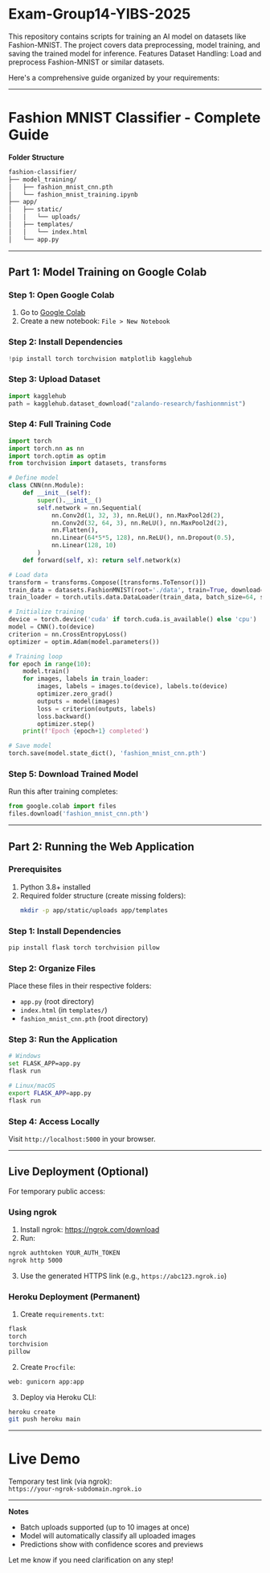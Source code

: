 # Exam-Group14-YIBS-2025
This repository contains scripts for training an AI model on datasets like Fashion-MNIST. The project covers data preprocessing, model training, and saving the trained model for inference. Features      Dataset Handling: Load and preprocess Fashion-MNIST or similar datasets.     

Here's a comprehensive guide organized by your requirements:

---

# **Fashion MNIST Classifier - Complete Guide**  
**Folder Structure**  
```bash
fashion-classifier/  
├── model_training/  
│   ├── fashion_mnist_cnn.pth  
│   └── fashion_mnist_training.ipynb  
├── app/  
│   ├── static/  
│   │   └── uploads/  
│   ├── templates/  
│   │   └── index.html  
│   └── app.py  
```

---

## **Part 1: Model Training on Google Colab**  

### **Step 1: Open Google Colab**  
1. Go to [Google Colab](https://colab.research.google.com/)  
2. Create a new notebook: `File > New Notebook`  

### **Step 2: Install Dependencies**  
```python
!pip install torch torchvision matplotlib kagglehub
```

### **Step 3: Upload Dataset**  
```python
import kagglehub
path = kagglehub.dataset_download("zalando-research/fashionmnist")
```

### **Step 4: Full Training Code**  
```python
import torch
import torch.nn as nn
import torch.optim as optim
from torchvision import datasets, transforms

# Define model
class CNN(nn.Module):
    def __init__(self):
        super().__init__()
        self.network = nn.Sequential(
            nn.Conv2d(1, 32, 3), nn.ReLU(), nn.MaxPool2d(2),
            nn.Conv2d(32, 64, 3), nn.ReLU(), nn.MaxPool2d(2),
            nn.Flatten(),
            nn.Linear(64*5*5, 128), nn.ReLU(), nn.Dropout(0.5),
            nn.Linear(128, 10)
        )
    def forward(self, x): return self.network(x)

# Load data
transform = transforms.Compose([transforms.ToTensor()])
train_data = datasets.FashionMNIST(root='./data', train=True, download=True, transform=transform)
train_loader = torch.utils.data.DataLoader(train_data, batch_size=64, shuffle=True)

# Initialize training
device = torch.device('cuda' if torch.cuda.is_available() else 'cpu')
model = CNN().to(device)
criterion = nn.CrossEntropyLoss()
optimizer = optim.Adam(model.parameters())

# Training loop
for epoch in range(10):
    model.train()
    for images, labels in train_loader:
        images, labels = images.to(device), labels.to(device)
        optimizer.zero_grad()
        outputs = model(images)
        loss = criterion(outputs, labels)
        loss.backward()
        optimizer.step()
    print(f'Epoch {epoch+1} completed')

# Save model
torch.save(model.state_dict(), 'fashion_mnist_cnn.pth')
```

### **Step 5: Download Trained Model**  
Run this after training completes:  
```python
from google.colab import files
files.download('fashion_mnist_cnn.pth')
```

---

## **Part 2: Running the Web Application**  

### **Prerequisites**  
1. Python 3.8+ installed  
2. Required folder structure (create missing folders):  
   ```bash
   mkdir -p app/static/uploads app/templates
   ```

### **Step 1: Install Dependencies**  
```bash
pip install flask torch torchvision pillow
```

### **Step 2: Organize Files**  
Place these files in their respective folders:  
- `app.py` (root directory)  
- `index.html` (in `templates/`)  
- `fashion_mnist_cnn.pth` (root directory)  

### **Step 3: Run the Application**  
```bash
# Windows
set FLASK_APP=app.py
flask run

# Linux/macOS
export FLASK_APP=app.py
flask run
```

### **Step 4: Access Locally**  
Visit `http://localhost:5000` in your browser.  

---

## **Live Deployment (Optional)**  
For temporary public access:  

### **Using ngrok**  
1. Install ngrok: https://ngrok.com/download  
2. Run:  
```bash
ngrok authtoken YOUR_AUTH_TOKEN
ngrok http 5000
```  
3. Use the generated HTTPS link (e.g., `https://abc123.ngrok.io`)  

### **Heroku Deployment (Permanent)**  
1. Create `requirements.txt`:  
```txt
flask
torch
torchvision
pillow
```
2. Create `Procfile`:  
```txt
web: gunicorn app:app
```
3. Deploy via Heroku CLI:  
```bash
heroku create
git push heroku main
```

---

# **Live Demo**  
Temporary test link (via ngrok):  
`https://your-ngrok-subdomain.ngrok.io`  

---

**Notes**  
- Batch uploads supported (up to 10 images at once)  
- Model will automatically classify all uploaded images  
- Predictions show with confidence scores and previews  

Let me know if you need clarification on any step!
